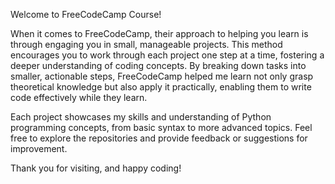 Welcome to FreeCodeCamp Course!

When it comes to FreeCodeCamp, their approach to helping you learn is through engaging you in small, manageable projects. This method encourages you to work through each project one step at a time, fostering a deeper understanding of coding concepts. By breaking down tasks into smaller, actionable steps, FreeCodeCamp helped me learn not only grasp theoretical knowledge but also apply it practically, enabling them to write code effectively while they learn.

Each project showcases my skills and understanding of Python programming concepts, from basic syntax to more advanced topics. Feel free to explore the repositories and provide feedback or suggestions for improvement.

Thank you for visiting, and happy coding!
